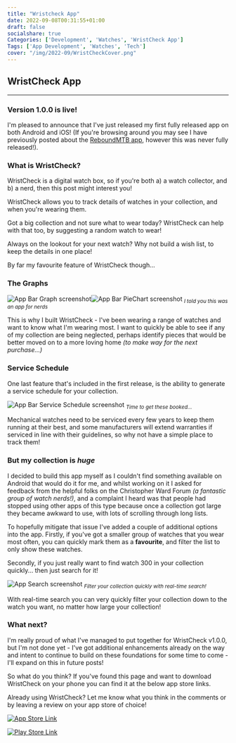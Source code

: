 ```yaml
---
title: "Wristcheck App"
date: 2022-09-08T00:31:55+01:00
draft: false
socialshare: true
Categories: ['Development', 'Watches', 'WristCheck App']
Tags: ['App Development', 'Watches', 'Tech']
cover: "/img/2022-09/WristCheckCover.png"
---
```


## WristCheck App
---

### Version 1.0.0 is live!

I'm pleased to announce that I've just released my first fully released app on both Android and iOS! (If you're browsing around you may see I have previously posted about the [ReboundMTB app](/posts/rebound-mtb-app/), however this was never fully released!).

### What is WristCheck?

WristCheck is a digital watch box, so if you're both a) a watch collector, and b) a nerd, then this post might interest you!

WristCheck allows you to track details of watches in your collection, and when you're wearing them.

Got a big collection and not sure what to wear today? WristCheck can help with that too, by suggesting a random watch to wear!

Always on the lookout for your next watch? Why not build a wish list, to keep the details in one place!

By far my favourite feature of WristCheck though...

### The Graphs

![App Bar Graph screenshot](/img/2022-09/WristCheckBarGraph.png?width=20pc "watch stats for nerds!")![App Bar PieChart screenshot](/img/2022-09/WristCheckPieChart_Light.png "watch stats for nerds!")
<sub> _I told you this was an app for nerds_ </sub>

This is why I built WristCheck - I've been wearing a range of watches and want to know what I'm wearing most. I want to quickly be able to see if any of my collection are being neglected, perhaps identify pieces that would be better moved on to a more loving home *(to make way for the next purchase...)*

### Service Schedule

One last feature that's included in the first release, is the ability to generate a service schedule for your collection.

![App Bar Service Schedule screenshot](/img/2022-09/service_schedule.png "Time to get these booked...")
<sub> _Time to get these booked..._ </sub>

Mechanical watches need to be serviced every few years to keep them running at their best, and some manufacturers will extend warranties if serviced in line with their guidelines, so why not have a simple place to track them!

### But my collection is _huge_

I decided to build this app myself as I couldn't find something available on Android that would do it for me, and whilst working on it I asked for feedback from the helpful folks on the Christopher Ward Forum *(a fantastic group of watch nerds!)*, and a complaint I heard was that people had stopped using other apps of this type because once a collection got large they became awkward to use, with lots of scrolling through long lists.

To hopefully mitigate that issue I've added a couple of additional options into the app.
Firstly, if you've got a smaller group of watches that you wear most often, you can quickly mark them as a **favourite**, and filter the list to only show these watches.

Secondly, if you just really want to find watch 300 in your collection quickly... then just search for it!

![App Search screenshot](/img/2022-09/search.png "real time search!")
<sub> _Filter your collection quickly with real-time search!_ </sub>

With real-time search you can very quickly filter your collection down to the watch you want, no matter how large your collection!


### What next?

I'm really proud of what I've managed to put together for WristCheck v1.0.0, but I'm not done yet - I've got additional enhancements already on the way and intent to continue to build on these foundations for some time to come - I'll expand on this in future posts!

So what do you think? If you've found this page and want to download WristCheck on your phone you can find it at the below app store links.

Already using WristCheck? Let me know what you think in the comments or by leaving a review on your app store of choice!


<!-- Link to Google Play and the app store-->
[![App Store Link](/img/2022-09/Download_on_the_App_Store_Badge_US-UK_RGB_wht_092917.svg)](https://apps.apple.com/us/app/wristcheck/id1642718252)



[![Play Store Link](https://play.google.com/intl/en_us/badges/static/images/badges/en_badge_web_generic.png)](https://play.google.com/store/apps/details?id=com.stifdev.wristcheck&pcampaignid=pcampaignidMKT-Other-global-all-co-prtnr-py-PartBadge-Mar2515-1)
